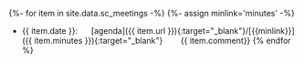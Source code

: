 {%- for item in site.data.sc_meetings -%}
{%- assign minlink='minutes' -%}
* {{ item.date }}:&nbsp;&nbsp;&nbsp;&nbsp;&nbsp;&nbsp;[agenda]({{ item.url }}){:target="_blank"}/[{{minlink}}]({{ item.minutes }}){:target="_blank"}
&nbsp;&nbsp;&nbsp;&nbsp;&nbsp;&nbsp;&nbsp;{{ item.comment}}
{% endfor %}